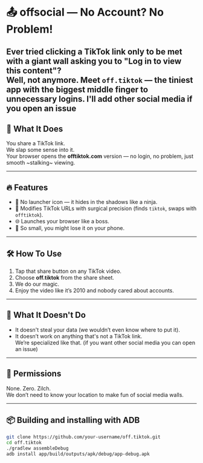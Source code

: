 # 📤 offsocial — No Account? No Problem!

Ever tried clicking a TikTok link only to be met with a giant wall asking you to **"Log in to view this content"**?  
Well, not anymore. Meet `off.tiktok` — the tiniest app with the biggest middle finger to unnecessary logins.
I'll add other social media if you open an issue
---

## 🎯 What It Does

You share a TikTok link.  
We slap some sense into it.  
Your browser opens the **offtiktok.com** version — no login, no problem, just smooth ~stalking~ viewing.

---

## 🔥 Features

- 🦑 No launcher icon — it hides in the shadows like a ninja.
- 🔧 Modifies TikTok URLs with surgical precision (finds `tiktok`, swaps with `offtiktok`).
- 🌐 Launches your browser like a boss.
- 💾 So small, you might lose it on your phone.

---

## 🛠 How To Use

1. Tap that share button on any TikTok video.
2. Choose **off.tiktok** from the share sheet.
3. We do our magic.
4. Enjoy the video like it’s 2010 and nobody cared about accounts.

---

## 🚫 What It Doesn't Do

- It doesn't steal your data (we wouldn’t even know where to put it).
- It doesn’t work on anything that's not a TikTok link.  
  We’re specialized like that. (if you want other social media you can open an issue)

---

## 👻 Permissions

None. Zero. Zilch.  
We don’t need to know your location to make fun of social media walls.

---

## 📦 Building and installing with ADB

```bash
git clone https://github.com/your-username/off.tiktok.git
cd off.tiktok
./gradlew assembleDebug
adb install app/build/outputs/apk/debug/app-debug.apk